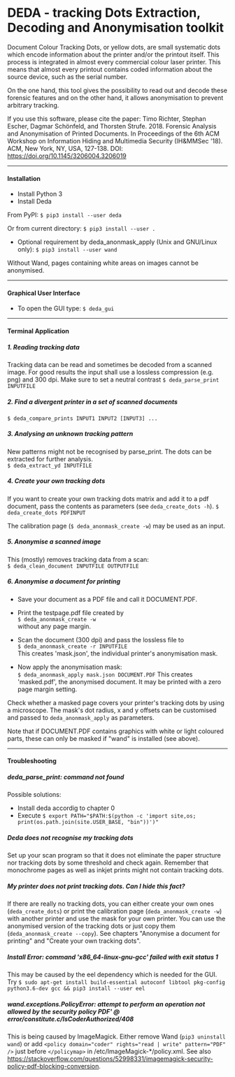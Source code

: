 DEDA - tracking Dots Extraction, Decoding and Anonymisation toolkit
=================================================================

Document Colour Tracking Dots, or yellow dots, are small systematic dots which encode information about the printer and/or the printout itself. This process is integrated in almost every commercial colour laser printer. This means that almost every printout contains coded information about the source device, such as the serial number. 

On the one hand, this tool gives the possibility to read out and decode these forensic features and on the other hand, it allows anonymisation to prevent arbitrary tracking.

If you use this software, please cite the paper:
Timo Richter, Stephan Escher, Dagmar Schönfeld, and Thorsten Strufe. 2018. Forensic Analysis and Anonymisation of Printed Documents. In Proceedings of the 6th ACM Workshop on Information Hiding and Multimedia Security (IH&MMSec '18). ACM, New York, NY, USA, 127-138. DOI: https://doi.org/10.1145/3206004.3206019


----
#### Installation

* Install Python 3
* Install Deda

From PyPI:
`$ pip3 install --user deda`

Or from current directory:
`$ pip3 install --user .`
* Optional requirement by deda_anonmask_apply (Unix and GNU/Linux only):
`$ pip3 install --user wand`

Without Wand, pages containing white areas on images cannot be anonymised.

----
#### Graphical User Interface

* To open the GUI type:
`$ deda_gui`


----
#### Terminal Application


##### 1. Reading tracking data   

Tracking data can be read and sometimes be decoded from a scanned image. For good results the input shall use a lossless compression (e.g. png) and 300 dpi. Make sure to set a neutral contrast 
`$ deda_parse_print INPUTFILE`


##### 2. Find a divergent printer in a set of scanned documents   

`$ deda_compare_prints INPUT1 INPUT2 [INPUT3] ...`


##### 3. Analysing an unknown tracking pattern

New patterns might not be recognised by parse_print. The dots can be extracted
for further analysis.      
`$ deda_extract_yd INPUTFILE`


##### 4. Create your own tracking dots

If you want to create your own tracking dots matrix and add it to a pdf
document, pass the contents as parameters (see `deda_create_dots -h`).
`$ deda_create_dots PDFINPUT`

The calibration page (`$ deda_anonmask_create -w`) may be used as an input.


##### 5. Anonymise a scanned image

This (mostly) removes tracking data from a scan:   
`$ deda_clean_document INPUTFILE OUTPUTFILE`


##### 6. Anonymise a document for printing

* Save your document as a PDF file and call it DOCUMENT.PDF.

* Print the testpage.pdf file created by    
`$ deda_anonmask_create -w`   
without any page margin.

* Scan the document (300 dpi) and pass the lossless file to   
`$ deda_anonmask_create -r INPUTFILE`   
This creates 'mask.json', the individual printer's anonymisation mask.   

* Now apply the anonymisation mask:   
`$ deda_anonmask_apply mask.json DOCUMENT.PDF`
This creates 'masked.pdf', the anonymised document. It may be printed with a
zero page margin setting.

Check whether a masked page covers your printer's tracking dots by using a 
microscope. The mask's dot radius, x and y offsets can be customised and 
passed to `deda_anonmask_apply` as parameters.

Note that if DOCUMENT.PDF contains graphics with white or light coloured parts, these can only be masked if "wand" is installed (see above).


----
#### Troubleshooting

##### deda_parse_print: command not found

Possible solutions:
* Install deda accordig to chapter 0
* Execute
`$ export PATH="$PATH:$(python -c 'import site,os; print(os.path.join(site.USER_BASE, "bin"))')"`


##### Deda does not recognise my tracking dots

Set up your scan program so that it does not eliminate the paper structure nor tracking dots by some threshold and check again. Remember that monochrome pages as well as inkjet prints might not contain tracking dots.


##### My printer does not print tracking dots. Can I hide this fact?

If there are really no tracking dots, you can either create your own ones (`deda_create_dots`) or print the calibration page (`deda_anonmask_create -w`) with another printer and use the mask for your own printer. You can use the anonymised version of the tracking dots or just copy them (`deda_anonmask_create --copy`). See chapters "Anonymise a document for printing" and "Create your own tracking dots".


##### Install Error: command 'x86_64-linux-gnu-gcc' failed with exit status 1

This may be caused by the eel dependency which is needed for the GUI. Try
`$ sudo apt-get install build-essential autoconf libtool pkg-config python3.6-dev gcc && pip3 install --user eel`


##### wand.exceptions.PolicyError: attempt to perform an operation not allowed by the security policy PDF' @ error/constitute.c/IsCoderAuthorized/408

This is being caused by ImageMagick. Either remove Wand (`pip3 uninstall wand`) or add `<policy domain="coder" rights="read | write" pattern="PDF" />` just before `</policymap>` in /etc/ImageMagick-*/policy.xml. See also https://stackoverflow.com/questions/52998331/imagemagick-security-policy-pdf-blocking-conversion.


